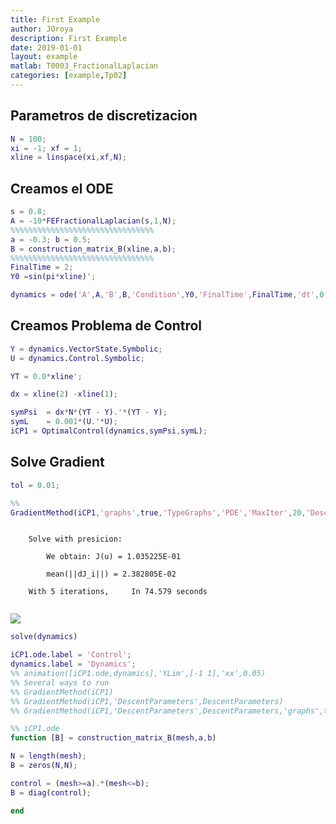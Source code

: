 ```yaml
---
title: First Example
author: JOroya
description: First Example
date: 2019-01-01
layout: example
matlab: T0003_FractionalLaplacian
categories: [example,Tp02]
---
```

## Parametros de discretizacion

```matlab
N = 100;
xi = -1; xf = 1;
xline = linspace(xi,xf,N);
```

## Creamos el ODE

```matlab
s = 0.8;
A = -10*FEFractionalLaplacian(s,1,N);
%%%%%%%%%%%%%%%%%%%%%%%%%%%%%%%%
a = -0.3; b = 0.5;
B = construction_matrix_B(xline,a,b);
%%%%%%%%%%%%%%%%%%%%%%%%%%%%%%%%
FinalTime = 2;
Y0 =sin(pi*xline)';

dynamics = ode('A',A,'B',B,'Condition',Y0,'FinalTime',FinalTime,'dt',0.05);
```

## Creamos Problema de Control

```matlab
Y = dynamics.VectorState.Symbolic;
U = dynamics.Control.Symbolic;

YT = 0.0*xline';

dx = xline(2) -xline(1);

symPsi  = dx*N*(YT - Y).'*(YT - Y);
symL    = 0.001*(U.'*U);
iCP1 = OptimalControl(dynamics,symPsi,symL);
```

## Solve Gradient

```matlab
tol = 0.01;

%%
GradientMethod(iCP1,'graphs',true,'TypeGraphs','PDE','MaxIter',20,'DescentAlgorithm',@ConjugateGradientDescent)
```


```

    Solve with presicion: 

        We obtain: J(u) = 1.035225E-01

        mean(||dJ_i||) = 2.382805E-02

    With 5 iterations,     In 74.579 seconds


```


![]({{site.url}}/{{site.baseurl}}/assets/imgs/Tp02/T0004/copiaRM_01.png)


```matlab
solve(dynamics)

iCP1.ode.label = 'Control';
dynamics.label = 'Dynamics';
%% animation([iCP1.ode,dynamics],'YLim',[-1 1],'xx',0.05)
%% Several ways to run
%% GradientMethod(iCP1)
%% GradientMethod(iCP1,'DescentParameters',DescentParameters)
%% GradientMethod(iCP1,'DescentParameters',DescentParameters,'graphs',true)

%% iCP1.ode
function [B] = construction_matrix_B(mesh,a,b)

N = length(mesh);
B = zeros(N,N);

control = (mesh>=a).*(mesh<=b);
B = diag(control);

end
```


